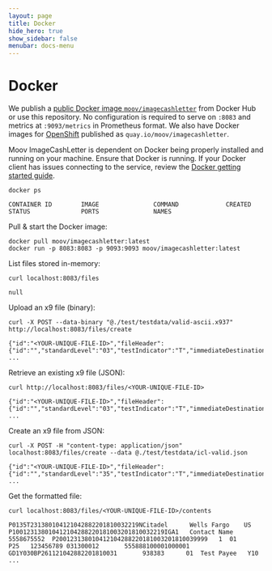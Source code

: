 ```yaml
---
layout: page
title: Docker
hide_hero: true
show_sidebar: false
menubar: docs-menu
---
```


# Docker

We publish a [public Docker image `moov/imagecashletter`](https://hub.docker.com/r/moov/imagecashletter/) from Docker Hub or use this repository. No configuration is required to serve on `:8083` and metrics at `:9093/metrics` in Prometheus format. We also have Docker images for [OpenShift](https://quay.io/repository/moov/imagecashletter?tab=tags) published as `quay.io/moov/imagecashletter`.

Moov ImageCashLetter is dependent on Docker being properly installed and running on your machine. Ensure that Docker is running. If your Docker client has issues connecting to the service, review the [Docker getting started guide](https://docs.docker.com/get-started/).

```
docker ps
```
```
CONTAINER ID        IMAGE               COMMAND             CREATED             STATUS              PORTS               NAMES
```

Pull & start the Docker image:
```
docker pull moov/imagecashletter:latest
docker run -p 8083:8083 -p 9093:9093 moov/imagecashletter:latest
```

List files stored in-memory:
```
curl localhost:8083/files
```
```
null
```

Upload an x9 file (binary):
```
curl -X POST --data-binary "@./test/testdata/valid-ascii.x937" http://localhost:8083/files/create
```
```
{"id":"<YOUR-UNIQUE-FILE-ID>","fileHeader":{"id":"","standardLevel":"03","testIndicator":"T","immediateDestination":"061000146","immediateOrigin":"026073150", ...
```

Retrieve an existing x9 file (JSON):
```
curl http://localhost:8083/files/<YOUR-UNIQUE-FILE-ID>
```
```
{"id":"<YOUR-UNIQUE-FILE-ID>","fileHeader":{"id":"","standardLevel":"03","testIndicator":"T","immediateDestination":"061000146","immediateOrigin":"026073150", ...
```

Create an x9 file from JSON:
```
curl -X POST -H "content-type: application/json" localhost:8083/files/create --data @./test/testdata/icl-valid.json
```
```
{"id":"<YOUR-UNIQUE-FILE-ID>","fileHeader":{"id":"","standardLevel":"35","testIndicator":"T","immediateDestination":"231380104","immediateOrigin":"121042882", ...
```

Get the formatted file:
```
curl localhost:8083/files/<YOUR-UNIQUE-FILE-ID>/contents
```
```
P0135T231380104121042882201810032219NCitadel      Wells Fargo    US   P100123138010412104288220181003201810032219IGA1   Contact Name 5558675552  P200123138010412104288220181003201810039999   1  01             P25   123456789 031300012       555888100001000001       GD1Y030BP261121042882201810031       938383      01  Test Payee   Y10
...
```